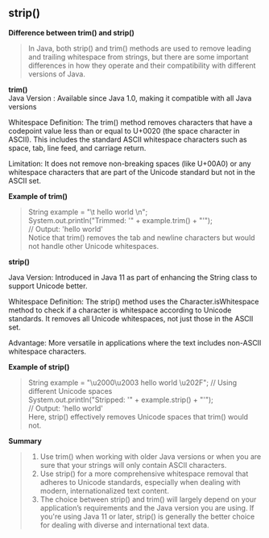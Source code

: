 strip()
---
**Difference between trim() and strip()**

>In Java, both strip() and trim() methods are used to remove leading and trailing whitespace from strings, but there are some important differences in how they operate and their compatibility with different versions of Java.

**trim()**\
Java Version : Available since Java 1.0, making it compatible with all Java versions

Whitespace Definition: The trim() method removes characters that have a codepoint value less than or equal to U+0020 (the space character in ASCII). This includes the standard ASCII whitespace characters such as space, tab, line feed, and carriage return.

Limitation: It does not remove non-breaking spaces (like U+00A0) or any whitespace characters that are part of the Unicode standard but not in the ASCII set.

**Example of trim()**
> String example = "\t hello world \n";\
System.out.println("Trimmed: '" + example.trim() + "'");\
// Output: 'hello world'\
Notice that trim() removes the tab and newline characters but would not handle other Unicode whitespaces.

**strip()**

Java Version: Introduced in Java 11 as part of enhancing the String class to support Unicode better.

Whitespace Definition: The strip() method uses the Character.isWhitespace method to check if a character is whitespace according to Unicode standards. It removes all Unicode whitespaces, not just those in the ASCII set.

Advantage: More versatile in applications where the text includes non-ASCII whitespace characters.

**Example of strip()**
>String example = "\u2000\u2003 hello world \u202F"; // Using different Unicode spaces\
System.out.println("Stripped: '" + example.strip() + "'");\
// Output: 'hello world'\
Here, strip() effectively removes Unicode spaces that trim() would not.

**Summary**

>1. Use trim() when working with older Java versions or when you are sure that your strings will only contain ASCII characters.
> 2. Use strip() for a more comprehensive whitespace removal that adheres to Unicode standards, especially when dealing with modern, internationalized text content.
> 3. The choice between strip() and trim() will largely depend on your application’s requirements and the Java version you are using. If you're using Java 11 or later, strip() is generally the better choice for dealing with diverse and international text data.